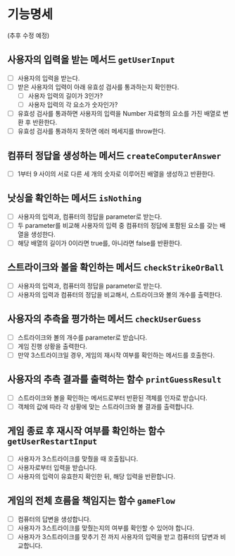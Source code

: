 # 기능명세

(추후 수정 예정)

## 사용자의 입력을 받는 메서드 `getUserInput`

- [ ] 사용자의 입력을 받는다.
- [ ] 받은 사용자의 입력이 아래 유효성 검사를 통과하는지 확인한다.
  - [ ] 사용자 입력의 길이가 3인가?
  - [ ] 사용자 입력의 각 요소가 숫자인가?
- [ ] 유효성 검사를 통과하면 사용자의 입력을 Number 자료형의 요소를 가진 배열로 변환 후 반환한다.
- [ ] 유효성 검사를 통과하지 못하면 에러 메세지를 throw한다.

## 컴퓨터 정답을 생성하는 메서드 `createComputerAnswer`

- [ ] 1부터 9 사이의 서로 다른 세 개의 숫자로 이루어진 배열을 생성하고 반환한다.

## 낫싱을 확인하는 메서드 `isNothing`

- [ ] 사용자의 입력과, 컴퓨터의 정답을 parameter로 받는다.
- [ ] 두 parameter를 비교해 사용자의 입력 중 컴퓨터의 정답에 포함된 요소를 갖는 배열을 생성한다.
- [ ] 해당 배열의 길이가 0이라면 true를, 아니라면 false를 반환한다.

## 스트라이크와 볼을 확인하는 메서드 `checkStrikeOrBall`

- [ ] 사용자의 입력과, 컴퓨터의 정답을 parameter로 받는다.
- [ ] 사용자의 입력과 컴퓨터의 정답을 비교해서, 스트라이크와 볼의 개수를 출력한다.

## 사용자의 추측을 평가하는 메서드 `checkUserGuess`

- [ ] 스트라이크와 볼의 개수를 parameter로 받습니다.
- [ ] 게임 진행 상황을 출력한다.
- [ ] 만약 3스트라이크일 경우, 게임의 재시작 여부를 확인하는 메서드를 호출한다.

## 사용자의 추측 결과를 출력하는 함수 `printGuessResult`

- [ ] 스트라이크와 볼을 확인하는 메서드로부터 반환된 객체를 인자로 받습니다.
- [ ] 객체의 값에 따라 각 상황에 맞는 스트라이크와 볼 결과를 출력합니다.

## 게임 종료 후 재시작 여부를 확인하는 함수 `getUserRestartInput`

- [ ] 사용자가 3스트라이크를 맞췄을 때 호출됩니다.
- [ ] 사용자로부터 입력을 받습니다.
- [ ] 사용자의 입력이 유효한지 확인한 뒤, 해당 입력을 반환합니다.

## 게임의 전체 흐름을 책임지는 함수 `gameFlow`

- [ ] 컴퓨터의 답변을 생성합니다.
- [ ] 사용자가 3스트라이크를 맞췄는지의 여부를 확인할 수 있어야 합니다.
- [ ] 사용자가 3스트라이크를 맞추기 전 까지 사용자의 입력을 받고 컴퓨터의 답변과 비교합니다.
